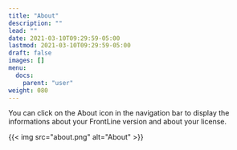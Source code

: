 ```yaml
---
title: "About"
description: ""
lead: ""
date: 2021-03-10T09:29:59-05:00
lastmod: 2021-03-10T09:29:59-05:00
draft: false
images: []
menu:
  docs:
    parent: "user"
weight: 080
---
```


You can click on the About icon in the navigation bar to display the informations about your FrontLine version and about your license.

{{< img src="about.png" alt="About" >}}
